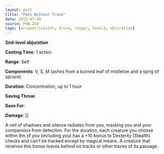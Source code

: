 ```yaml
---
layout: post
title: "Pass Without Trace"
date: 2015-07-30
source: PHB.264
tags: [arcanetrickster, druid, ranger, level2, abjuration]
---
```


**2nd-level abjuration**

**Casting Time**: 1 action

**Range**: Self

**Components**: V, S, M (ashes from a burned leaf of mistletoe and a sprig of spruce)

**Duration**: Concentration, up to 1 hour

**Saving Throw**:

**Save For**:

**Damage**: []

A veil of shadows and silence radiates from you, masking you and your companions from detection. For the duration, each creature you choose within 9m of you (including you) has a +10 bonus to Dexterity (Stealth) checks and can’t be tracked except by magical means. A creature that receives this bonus leaves behind no tracks or other traces of its passage.

